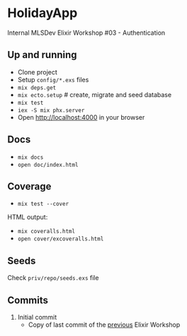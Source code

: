 # HolidayApp

Internal MLSDev Elixir Workshop #03 - Authentication

## Up and running

* Clone project
* Setup `config/*.exs` files
* `mix deps.get`
* `mix ecto.setup` # create, migrate and seed database
* `mix test`
* `iex -S mix phx.server`
* Open [http://localhost:4000](http://localhost:4000) in your browser

## Docs

* `mix docs`
* `open doc/index.html`

## Coverage

* `mix test --cover`

HTML output:
* `mix coveralls.html`
* `open cover/excoveralls.html`

## Seeds

Check `priv/repo/seeds.exs` file

## Commits

1. Initial commit
   - Copy of last commit of the [previous](https://github.com/MLSDev/elixir-workshop-02) Elixir Workshop
